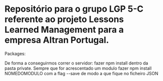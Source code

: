 # Repositório para o grupo LGP 5-C referente ao projeto Lessons Learned Management para a empresa Altran Portugal. 

Packages:

De forma a conseguirmos correr o servidor: fazer npm install dentro da pasta private.
Sempre que for acrescentado um modulo fazer npm install NOMEDOMODULO com a flag --save de modo a que fique no ficheiro JSON
